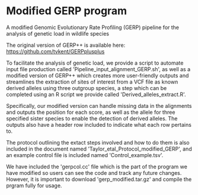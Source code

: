 # Modified GERP program
A modified Genomic Evolutionary Rate Profiling (GERP) pipeline for the analysis of genetic load in wildlife species

The original version of GERP++ is available here: https://github.com/tvkent/GERPplusplus

To facilitate the analysis of genetic load, we provide a script to automate input file production called 'Pipeline_input_alignment_GERP.sh', as well as a modified version of GERP++ which creates more user-friendly outputs and streamlines the extraction of sites of interest from a VCF file as known derived alleles using three outgroup species, a step which can be completed using an R script we provide called 'Derived_alleles_extract.R'.

Specifically, our modified version can handle missing data in the alignments and outputs the position for each score, as well as the allele for three specified sister species to enable the detection of derived alleles. The outputs also have a header row included to indicate what each row pertains to.

The protocol outlining the extact steps involved and how to do them is also included in the document named 'Taylor_etal_Protocol_modified_GERP', and an example control file is included named 'Control_example.tsv'.

We have included the 'gerpcol.cc' file which is the part of the program we have modified so users can see the code and track any future changes. However, it is important to download 'gerp_modified.tar.gz' and compile the prgram fully for usage.
